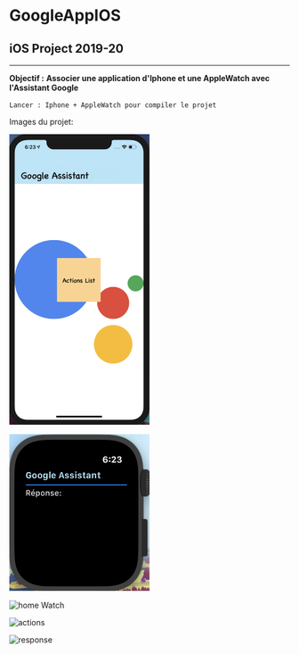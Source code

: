 # GoogleAppIOS

## iOS Project 2019-20

---

**Objectif :** __Associer une application d'Iphone et une AppleWatch avec l'Assistant Google__

```
Lancer : Iphone + AppleWatch pour compiler le projet
```

Images du projet:

<img src="img/home.png"
     alt="Home iphone"
     style="width: 50%" />

<img src="img/homeWatch.png"
     alt="Home AppleWatch"
     style="width: 50%" />

![home Watch](https://github.com/LaureenMartina/GoogleAppIOS/tree/master/img/homeWatch.png "Home AppleWatch")

![actions](https://github.com/LaureenMartina/GoogleAppIOS/tree/master/img/listActions.png "ListAction Iphone")

![response](https://github.com/LaureenMartina/GoogleAppIOS/tree/master/img/responseGoogleWatch.png "Response Apple Watch")
